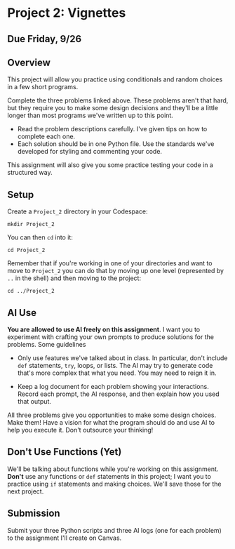 # Project 2: Vignettes

## Due Friday, 9/26

## Overview

This project will allow you practice using conditionals and random choices in a few short programs.

Complete the three problems linked above. These problems aren't that hard, but they require you to make some design decisions and they'll be a little longer than most programs we've written up to this point.

- Read the problem descriptions carefully. I've given tips on how to complete each one.
- Each solution should be in one Python file. Use the standards we've developed for styling and commenting your code.

This assignment will also give you some practice testing your code in a structured way.

## Setup
Create a `Project_2` directory in your Codespace:
```
mkdir Project_2
```
You can then `cd` into it:
```
cd Project_2
```
Remember that if you're working in one of your directories and want to move to `Project_2` you can do that by moving up one level (represented by `..` in the shell) and then moving to the project:
```
cd ../Project_2
```

## AI Use

**You are allowed to use AI freely on this assignment**. I want you to experiment with crafting your own prompts to produce solutions for the problems. Some guidelines

- Only use features we've talked about in class. In particular, don't include `def` statements, `try`, loops, or lists. The AI may try to generate code that's more complex that what you need. You may need to reign it in.

- Keep a log document for each problem showing your interactions. Record each prompt, the AI response, and then explain how you used that output.

All three problems give you opportunities to make some design choices. Make them! Have a vision for what the program should do and use AI to help you execute it. Don't outsource your thinking!

## Don't Use Functions (Yet)

We'll be talking about functions while you're working on this assignment. **Don't** use any functions or `def` statements in this project; I want you to practice using `if` statements and making choices. We'll save those for the next project.

## Submission

Submit your three Python scripts and three AI logs (one for each problem) to the assignment I'll create on Canvas.
